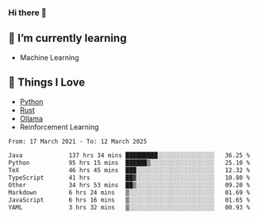 ### Hi there 👋
<!-- ## About Me -->

## 🌱 I’m currently learning
- Machine Learning

## 🥰 Things I Love
- [Python](https://www.python.org/) 
- [Rust](https://www.rust-lang.org/)
- [Ollama](https://ollama.com)
- Reinforcement Learning

<!--START_SECTION:waka-->

```txt
From: 17 March 2021 - To: 12 March 2025

Java             137 hrs 34 mins █████████░░░░░░░░░░░░░░░░   36.25 %
Python           95 hrs 15 mins  ██████▒░░░░░░░░░░░░░░░░░░   25.10 %
TeX              46 hrs 45 mins  ███░░░░░░░░░░░░░░░░░░░░░░   12.32 %
TypeScript       41 hrs          ██▓░░░░░░░░░░░░░░░░░░░░░░   10.80 %
Other            34 hrs 53 mins  ██▒░░░░░░░░░░░░░░░░░░░░░░   09.20 %
Markdown         6 hrs 24 mins   ▒░░░░░░░░░░░░░░░░░░░░░░░░   01.69 %
JavaScript       6 hrs 16 mins   ▒░░░░░░░░░░░░░░░░░░░░░░░░   01.65 %
YAML             3 hrs 32 mins   ▒░░░░░░░░░░░░░░░░░░░░░░░░   00.93 %
```

<!--END_SECTION:waka-->

<!--
**CharlesC03/CharlesC03** is a ✨ _special_ ✨ repository because its `README.md` (this file) appears on your GitHub profile.

Here are some ideas to get you started:

- 🔭 I’m currently working on ...
- 🌱 I’m currently learning ...
- 👯 I’m looking to collaborate on ...
- 🤔 I’m looking for help with ...
- 💬 Ask me about ...
- 📫 How to reach me: ...
- 😄 Pronouns: ...
- ⚡ Fun fact: ...
-->

